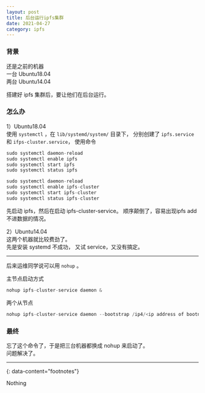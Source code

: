 ```yaml
---
layout: post
title: 后台运行ipfs集群
date: 2021-04-27
category: ipfs
---
```


### 背景
还是之前的机器  
一台 Ubuntu18.04  
两台 Ubuntu14.04  

搭建好 ipfs 集群后，要让他们在后台运行。  


### 怎么办
1）Ubuntu18.04  
使用 `systemctl` ，在 `lib/systemd/system/` 目录下， 分别创建了 `ipfs.service` 和 `ifps-cluster.service`， 使用命令  

```c
sudo systemctl daemon-reload 
sudo systemctl enable ipfs 
sudo systemctl start ipfs 
sudo systemctl status ipfs 
```

```c
sudo systemctl daemon-reload 
sudo systemctl enable ipfs-cluster 
sudo systemctl start ipfs-cluster 
sudo systemctl status ipfs-cluster 
```

先启动 ipfs，然后在启动 ipfs-cluster-service。 顺序颠倒了，容易出现ipfs add不进数据的情况。  

2）Ubuntu14.04  
这两个机器就比较费劲了。  
先是安装 systemd 不成功， 又试 service，又没有搞定。  

***

后来运维同学说可以用 `nohup` 。    

主节点启动方式  

```c
nohup ipfs-cluster-service daemon &
```

两个从节点 

```c
nohup ipfs-cluster-service daemon --bootstrap /ip4/<ip address of bootnode>/tcp/9096/ipfs/<peerid of cluster on bootnode>(此处是 bootnode 的 cluster peerid) &
```

### 最终
忘了这个命令了，于是把三台机器都换成 nohup 来启动了。  
问题解决了。  

---
{: data-content="footnotes"}

Nothing

